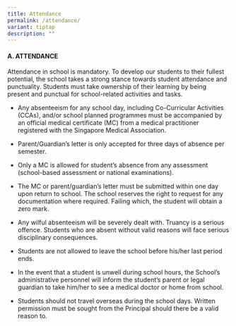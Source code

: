```yaml
---
title: Attendance
permalink: /attendance/
variant: tiptap
description: ""
---
```

<h4><strong>A.	ATTENDANCE</strong></h4>
<p>Attendance in school is mandatory. To develop our students to their fullest
potential, the school takes a strong stance towards student attendance
and punctuality. Students must take ownership of their learning by being
present and punctual for school-related activities and tasks.</p>
<ul data-tight="true" class="tight">
<li>
<p>Any absenteeism for any school day, including Co-Curricular Activities
(CCAs), and/or school planned programmes must be accompanied by an official
medical certificate (MC) from a medical practitioner registered with the
Singapore Medical Association.</p>
</li>
<li>
<p>Parent/Guardian’s letter is only accepted for three days of absence per
semester.</p>
</li>
<li>
<p>Only a MC is allowed for student’s absence from any assessment (school-based
assessment or national examinations).</p>
</li>
<li>
<p>The MC or parent/guardian’s letter must be submitted within one day upon
return to school. The school reserves the right to request for any documentation
where required. Failing which, the student will obtain a zero mark.</p>
</li>
<li>
<p>Any wilful absenteeism will be severely dealt with. Truancy is a serious
offence. Students who are absent without valid reasons will face serious
disciplinary consequences.</p>
</li>
<li>
<p>Students are not allowed to leave the school before his/her last period
ends.</p>
</li>
<li>
<p>In the event that a student is unwell during school hours, the School’s
administrative personnel will inform the student’s parent or legal guardian
to take him/her to see a medical doctor or home from school.</p>
</li>
<li>
<p>Students should not travel overseas during the school days. Written permission
must be sought from the Principal should there be a valid reason to.</p>
</li>
</ul>
<p></p>